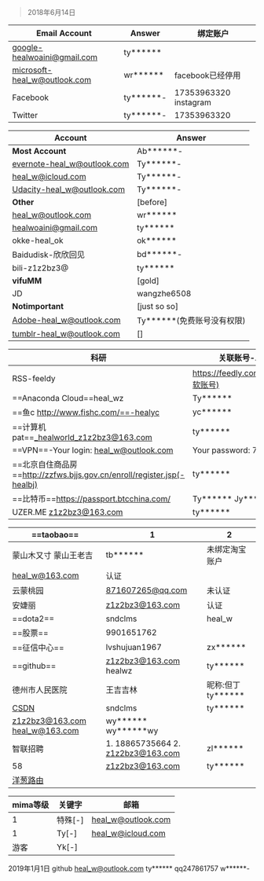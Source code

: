 > 2018年6月14日  

Email Account | Answer | 绑定账户
------------ | ------------- | --
google-healwoaini@gmail.com|ty******
microsoft-heal_w@outlook.com | wr****** | facebook已经停用
Facebook | ty******-  | 17353963320 instagram
Twitter|ty******-|17353963320

Account | Answer
------------ | -------------
**Most Account** | Ab******-
evernote-heal_w@outlook.com | Ty******-
heal_w@icloud.com | Ty******-
Udacity-heal_w@outlook.com | Ty******-
**Other** | [before]
heal_w@outlook.com | wr******
healwoaini@gmail.com | ty******
okke-heal_ok | ok******
Baidudisk-欣欣回见 | bd******-
bili-z1z2bz3@ | ty******
**vifuMM** | [gold]
JD | wangzhe6508
**Notimportant** | [just so so]
Adobe-heal_w@outlook.com | Ty******(免费账号没有权限)
tumblr-heal_w@outlook.com | []

科研 | 关联账号-Answer
------------ | -------------
RSS-feeldy | https://feedly.com/i/discover(微软账号)
==Anaconda Cloud==heal_wz | Ty******
==鱼c	http://www.fishc.com/==-healyc | yc******
==计算机pat==_healworld_z1z2bz3@163.com | ty******
==VPN==-Your login: heal_w@outlook.com | Your password: 7482236
==北京自住商品房==http://zzfws.bjjs.gov.cn/enroll/register.jsp(-healbj) | ty******
==比特币==https://passport.btcchina.com/ | Ty****** Jy******（交易）
UZER.ME	z1z2bz3@163.com | ty******


==taobao== | 1 | 2
--- | --- |---
蒙山木又寸 蒙山王老吉 | tb****** | 未绑定淘宝账户
heal_w@163.com |认证 |
 云蒙桃园 | 871607265@qq.com | 未认证					
安婕丽 | z1z2bz3@163.com | 认证
==dota2== | sndclms | heal_w 
==股票== | 9901651762
==征信中心== | lvshujuan1967 | zx******
==github== | z1z2bz3@163.com healwz | ty******
德州市人民医院 | 王吉吉林 | 昵称:但丁 ty******
[CSDN](http://download.csdn.net/my/downloads) | sndclms | ty******
z1z2bz3@163.com heal_w@163.com | wy****** wy******wy
智联招聘 | 1. 18865735664 2. z1z2bz3@163.com | zl******
58 | z1z2bz3@163.com | ty******
[洋葱路由](http://hss3uro2hsxfogfq.onion/) ||


mima等级 | 关键字 | 邮箱
--- | --- | ---
1 | 特殊[-] | heal_w@outlook.com
1 | Ty[-] | heal_w@icloud.com
游客 | Yk[-] | 

2019年1月1日 
github heal_w@outlook.com ty******
qq247861757 w******-

